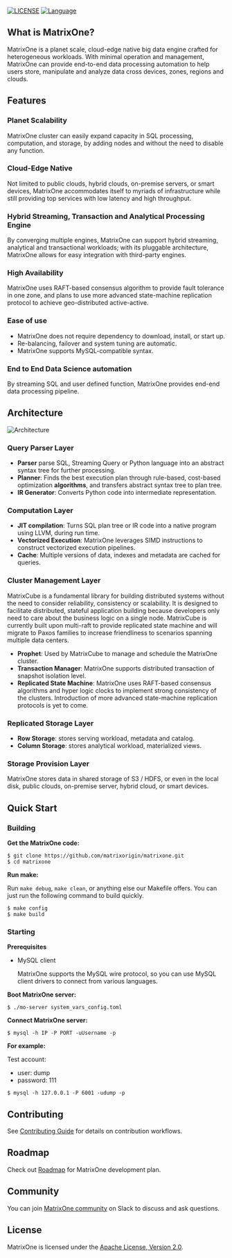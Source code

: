 [![LICENSE](https://img.shields.io/badge/License-Apache%202.0-blue.svg)](LICENSE)
[![Language](https://img.shields.io/badge/Language-Go-blue.svg)](https://golang.org/)

## What is MatrixOne?
MatrixOne is a planet scale, cloud-edge native big data engine crafted for heterogeneous workloads. With minimal operation and management, MatrixOne can provide end-to-end data processing automation to help users store, manipulate and analyze data cross devices, zones, regions and clouds.

## Features

### Planet Scalability
MatrixOne cluster can easily expand capacity in SQL processing, computation, and storage, by adding nodes and without the need to disable any function.

### Cloud-Edge Native
Not limited to public clouds, hybrid clouds, on-premise servers, or smart devices, MatrixOne accommodates itself to myriads of infrastructure while still providing top services with low latency and high throughput.

### Hybrid Streaming, Transaction and Analytical Processing Engine
By converging multiple engines, MatrixOne can support hybrid streaming, analytical and transactional workloads; with its pluggable architecture, MatrixOne allows for easy integration with third-party engines.

### High Availability
MatrixOne uses RAFT-based consensus algorithm to provide fault tolerance in one zone, and plans to use more advanced state-machine replication protocol to achieve geo-distributed active-active.

### Ease of use
- MatrixOne does not require dependency to download, install, or start up.
- Re-balancing, failover and system tuning are automatic.
- MatrixOne supports MySQL-compatible syntax.

### End to End Data Science automation
By streaming SQL and user defined function, MatrixOne provides end-end data processing pipeline.

## Architecture
![Architecture](https://github.com/matrixorigin/artwork/blob/main/diagram/overall-architecture.png)

### Query Parser Layer
-   **Parser** parse SQL, Streaming Query or Python language into an abstract syntax tree for further processing.
-   **Planner**: Finds the best execution plan through rule-based, cost-based optimization **algorithms**, and transfers abstract syntax tree to plan tree.
-   **IR Generator**: Converts Python code into intermediate representation.
### Computation Layer
-   **JIT compilation**: Turns SQL plan tree or IR code into a native program using LLVM, during run time.
-   **Vectorized Execution**: MatrixOne leverages SIMD instructions to construct vectorized execution pipelines.
-   **Cache**: Multiple versions of data, indexes and metadata are cached for queries.
### Cluster Management Layer
MatrixCube is a fundamental library for building distributed systems without the need to consider reliability, consistency or scalability. It is designed to facilitate distributed, stateful application building because developers only need to care about the business logic on a single node. MatrixCube is currently built upon multi-raft to provide replicated state machine and will migrate to Paxos families to increase friendliness to scenarios spanning multiple data centers.
-   **Prophet**: Used by MatrixCube to manage and schedule the MatrixOne cluster.
-   **Transaction Manager**: MatrixOne supports distributed transaction of snapshot isolation level.
-   **Replicated State Machine**: MatrixOne uses RAFT-based consensus algorithms and hyper logic clocks to implement strong consistency of the clusters. Introduction of more advanced state-machine replication protocols is yet to come.
### Replicated Storage Layer
-   **Row Storage**: stores serving workload, metadata and catalog.
-   **Column Storage**: stores analytical workload, materialized views.
### Storage Provision Layer
MatrixOne stores data in shared storage of S3 / HDFS, or even in the local disk, public clouds, on-premise server, hybrid cloud, or smart devices.
## Quick Start
### Building

**Get the MatrixOne code:**

```
$ git clone https://github.com/matrixorigin/matrixone.git
$ cd matrixone
```

**Run make:**

Run `make debug`, `make clean`, or anything else our Makefile offers. You can just run the following command to build quickly.

```
$ make config
$ make build
```

### Starting

**Prerequisites**

- MySQL client

  MatrixOne supports the MySQL wire protocol, so you can use MySQL client drivers to connect from various languages.

**Boot MatrixOne server:**

```
$ ./mo-server system_vars_config.toml
```

**Connect MatrixOne server:**

```
$ mysql -h IP -P PORT -uUsername -p
```

**For example:**

Test account:

- user: dump
- password: 111

```
$ mysql -h 127.0.0.1 -P 6001 -udump -p
```

## Contributing
See [Contributing Guide](CONTRIBUTING.md) for details on contribution workflows.

## Roadmap
Check out [Roadmap](https://github.com/matrixorigin/matrixone/issues/613) for MatrixOne development plan.

## Community
You can join [MatrixOne community](https://join.slack.com/t/matrixoneworkspace/shared_invite/zt-voce6d82-C8vdyHNcv11l430D0QKZlw) on Slack to discuss and ask questions.

## License
MatrixOne is licensed under the [Apache License, Version 2.0](LICENSE).
